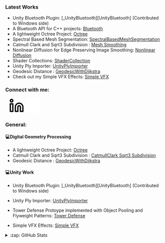 ### Latest Works
- Unity Bluetooth Plugin: [_UnityBluetooth][UnityBluetooth] (Contributed to Windows side) 
- A Bluetooth API for C++ projects: [Bluetooth][_Bluetooth]
- A lightweight Octree Project: [Octree][_Octree]
- Spectral Based Mesh Segmentation: [SpectralBasedMeshSegmentation][SpectralMeshSegmentation]
- Catmull Clark and Sqrt3 Subdivision : [Mesh Smoothing][Subdivisions]
- Nonlinear Diffusion for Edge Preserving Image Smoothing: [Nonlinear Diffusion][EdgePreservingSmoothing]
- Shader Collections: [ShaderCollection][ShaderCollection]
- Unity Ply Importer: [UnityPlyImporter][PlyImporter]
- Geodesic Distance : [GeodesicWithDijkstra][Geodesic]
- Check out my Simple VFX Effects: [Simple VFX][VFX]

### Connect with me:

&nbsp;&nbsp;
[![website](./img/linkedin-light.svg)](https://linkedin.com/in/bertayeren#gh-light-mode-only)
[![website](./img/linkedin-dark.svg)](https://linkedin.com/in/bertayeren#gh-dark-mode-only)
&nbsp;&nbsp;

### General:
  #### :computer:Digital Geometry Processing<br/>
  - A lightweight Octree Project: [Octree][_Octree]
  - Catmull Clark and Sqrt3 Subdivision : [CatmullClark Sqrt3 Subdivision][Subdivisions]
  - Geodesic Distance : [GeodesicWithDijkstra][Geodesic]

  #### :computer:Unity Work<br/>
  - Unity Bluetooth Plugin: [_UnityBluetooth][UnityBluetooth] (Contributed to Windows side) 
    
  - Unity Ply Importer: [UnityPlyImporter][PlyImporter]
  
  - Tower Defense Protoype implemented with Object Pooling and Flyweight Patterns: [Tower Defense][TowerDefense]
  
  - Simple VFX Effects: [Simple VFX][VFX]

  
<details>
  <summary>:zap: GitHub Stats</summary>

<img align="left" alt="codeSTACKr's GitHub Stats" src="https://github-readme-stats.vercel.app/api?username=bertaye&show_icons=true&hide_border=false&title_color=ff652f&icon_color=FFE400&bg_color=09131B&text_color=ffffff&border_color=0c1a25" />
  
</details>

[linkedin]: https://linkedin.com/in/bertayeren
[VFX]: https://github.com/bertaye/Simple-VFX
[TowerDefense]: https://github.com/bertaye/Tower-Defense-Prototype
[Geodesic]: https://github.com/bertaye/GeodesicWithDijkstra
[Subdivisions]: https://github.com/bertaye/Mesh-Smoothing
[_Bluetooth]: https://github.com/bertaye/WindowsBluetoothConnection
[_Octree]: https://github.com/bertaye/Octree
[_UnityBluetooth]: https://github.com/bertaye/BlueUnityWithWindows
[PlyImporter]: https://github.com/bertaye/UnityPlyImporter
[EdgePreservingSmoothing]: https://github.com/bertaye/Edge-Preserving-Nonlinear-Diffusion
[SpectralMeshSegmentation]: https://github.com/bertaye/Spectral-Based-Mesh-Segmentation
[ShaderCollection]: https://github.com/bertaye/ShaderCollection

